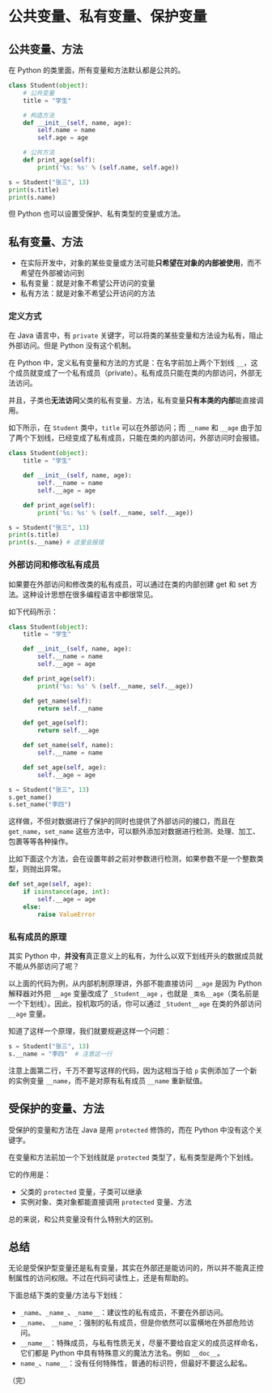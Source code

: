 # 公共变量、私有变量、保护变量

## 公共变量、方法

在 Python 的类里面，所有变量和方法默认都是公共的。

```python
class Student(object):
    # 公共变量
    title = "学生"

    # 构造方法
    def __init__(self, name, age):
        self.name = name
        self.age = age

    # 公共方法
    def print_age(self):
        print('%s: %s' % (self.name, self.age))

s = Student("张三", 13)
print(s.title)
print(s.name)
```

但 Python 也可以设置受保护、私有类型的变量或方法。

## 私有变量、方法

* 在实际开发中，对象的某些变量或方法可能**只希望在对象的内部被使用**，而不希望在外部被访问到
* 私有变量：就是对象不希望公开访问的变量
* 私有方法：就是对象不希望公开访问的方法

### 定义方式

在 Java 语言中，有 `private` 关键字，可以将类的某些变量和方法设为私有，阻止外部访问。但是 Python 没有这个机制。

在 Python 中，定义私有变量和方法的方式是：在名字前加上两个下划线 `__`，这个成员就变成了一个私有成员（private）。私有成员只能在类的内部访问，外部无法访问。

并且，子类也**无法访问**父类的私有变量、方法，私有变量**只有本类的内部**能直接调用。

如下所示，在 `Student` 类中，`title` 可以在外部访问；而 `__name` 和 `__age` 由于加了两个下划线，已经变成了私有成员，只能在类的内部访问，外部访问时会报错。

```python
class Student(object):
    title = "学生"

    def __init__(self, name, age):
        self.__name = name
        self.__age = age

    def print_age(self):
        print('%s: %s' % (self.__name, self.__age))

s = Student("张三", 13)
print(s.title)
print(s.__name) # 这里会报错
```

### 外部访问和修改私有成员

如果要在外部访问和修改类的私有成员，可以通过在类的内部创建 get 和 set 方法。这种设计思想在很多编程语言中都很常见。

如下代码所示：

```python
class Student(object):
    title = "学生"

    def __init__(self, name, age):
        self.__name = name
        self.__age = age

    def print_age(self):
        print('%s: %s' % (self.__name, self.__age))

    def get_name(self):
        return self.__name

    def get_age(self):
        return self.__age

    def set_name(self, name):
        self.__name = name

    def set_age(self, age):
        self.__age = age

s = Student("张三", 13)
s.get_name()
s.set_name("李四")
```

这样做，不但对数据进行了保护的同时也提供了外部访问的接口，而且在 `get_name`，`set_name` 这些方法中，可以额外添加对数据进行检测、处理、加工、包裹等等各种操作。

比如下面这个方法，会在设置年龄之前对参数进行检测，如果参数不是一个整数类型，则抛出异常。

```python
def set_age(self, age):
    if isinstance(age, int):
        self.__age = age
    else:
        raise ValueError
```

### 私有成员的原理

其实 Python 中，**并没有**真正意义上的私有，为什么以双下划线开头的数据成员就不能从外部访问了呢？

以上面的代码为例，从内部机制原理讲，外部不能直接访问 `__age` 是因为 Python 解释器对外把 `__age` 变量改成了 `_Student__age` ，也就是 `_类名__age`（类名前是一个下划线）。因此，投机取巧的话，你可以通过 `_Student__age` 在类的外部访问 `__age` 变量。

知道了这样一个原理，我们就要规避这样一个问题：

```python
s = Student("张三", 13)
s.__name = "李四"  # 注意这一行
```

注意上面第二行，千万不要写这样的代码，因为这相当于给 `p` 实例添加了一个新的实例变量 `__name`，而不是对原有私有成员 `__name` 重新赋值。

## 受保护的变量、方法

受保护的变量和方法在 Java 是用 `protected` 修饰的，而在 Python 中没有这个关键字。

在变量和方法前加一个下划线就是 `protected` 类型了，私有类型是两个下划线。

它的作用是：

* 父类的 `protected` 变量，子类可以继承
* 实例对象、类对象都能直接调用 `protected` 变量、方法

总的来说，和公共变量没有什么特别大的区别。

## 总结

无论是受保护型变量还是私有变量，其实在外部还是能访问的，所以并不能真正控制属性的访问权限。不过在代码可读性上，还是有帮助的。

下面总结下类的变量/方法与下划线：

* `_name`、`_name_`、`_name__`：建议性的私有成员，不要在外部访问。
* `__name`、 `__name_`：强制的私有成员，但是你依然可以蛮横地在外部危险访问。
* `__name__`：特殊成员，与私有性质无关，尽量不要给自定义的成员这样命名，它们都是 Python 中具有特殊意义的魔法方法名。例如 `__doc__`。
* `name_`、`name__`：没有任何特殊性，普通的标识符，但最好不要这么起名。

（完）
